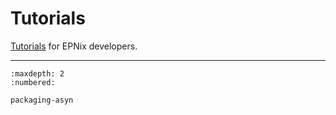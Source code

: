# Tutorials

[Tutorials] for EPNix developers.

----

```{toctree}
:maxdepth: 2
:numbered:

packaging-asyn
```

[tutorials]: https://diataxis.fr/tutorials/
